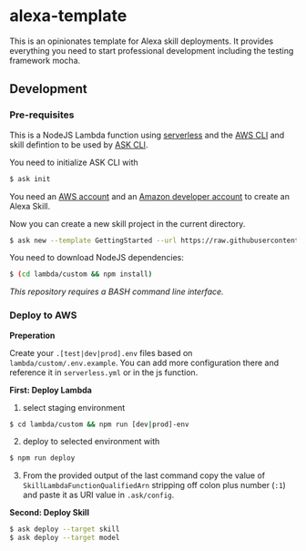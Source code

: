 # alexa-template

This is an opinionates template for Alexa skill deployments. It provides everything you need to start professional development including the testing framework mocha.

## Development

### Pre-requisites

This is a NodeJS Lambda function using [serverless](https://serverless.com/framework/docs/getting-started/) and the [AWS CLI](https://github.com/aws/aws-cli) and skill defintion to be used by [ASK CLI](https://developer.amazon.com/docs/smapi/quick-start-alexa-skills-kit-command-line-interface.html).

You need to initialize ASK CLI with 

```bash
$ ask init
```

You need an [AWS account](https://aws.amazon.com) and an [Amazon developer account](https://developer.amazon.com) to create an Alexa Skill.

Now you can create a new skill project in the current directory.

```bash
$ ask new --template GettingStarted --url https://raw.githubusercontent.com/Pindar/alexa-template/master/templates.json --skill-name my_new_skill
```

You need to download NodeJS dependencies:

```bash
$ (cd lambda/custom && npm install)
```

*This repository requires a BASH command line interface.*

### Deploy to AWS

**Preperation**

Create your `.[test|dev|prod].env` files based on `lambda/custom/.env.example`. You can add more configuration there and reference it in `serverless.yml` or in the js function.

**First: Deploy Lambda**

1. select staging environment 
```bash 
$ cd lambda/custom && npm run [dev|prod]-env
```
2. deploy to selected environment with
```bash
$ npm run deploy
```
3. From the provided output of the last command copy the value of `SkillLambdaFunctionQualifiedArn` stripping off colon plus number (`:1`) and paste it as URI value in `.ask/config`.

**Second: Deploy Skill**

```bash
$ ask deploy --target skill
$ ask deploy --target model
```


